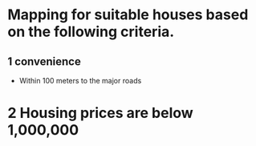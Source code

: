 # Mapping for suitable houses based on the following criteria.
## 1 convenience
- Within 100 meters to the major roads
# 2 Housing prices are below 1,000,000
